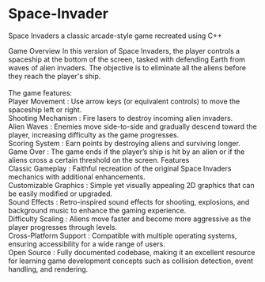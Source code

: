 # Space-Invader
Space Invaders  a classic arcade-style game recreated using C++  

Game Overview
In this version of Space Invaders, the player controls a spaceship at the bottom of the screen, tasked with defending Earth from waves of alien invaders. The objective is to eliminate all the aliens before they reach the player's ship. 
<br>
<br>
The game features:
<br>
Player Movement : Use arrow keys (or equivalent controls) to move the spaceship left or right.
<br>
Shooting Mechanism : Fire lasers to destroy incoming alien invaders.
<br>
Alien Waves : Enemies move side-to-side and gradually descend toward the player, increasing difficulty as the game progresses.
<br>
Scoring System : Earn points by destroying aliens and surviving longer.
<br>
Game Over : The game ends if the player’s ship is hit by an alien or if the aliens cross a certain threshold on the screen.
Features
<br>
Classic Gameplay : Faithful recreation of the original Space Invaders mechanics with additional enhancements.
<br>
Customizable Graphics : Simple yet visually appealing 2D graphics that can be easily modified or upgraded.
<br>
Sound Effects : Retro-inspired sound effects for shooting, explosions, and background music to enhance the gaming experience.
<br>
Difficulty Scaling : Aliens move faster and become more aggressive as the player progresses through levels.
<br>
Cross-Platform Support : Compatible with multiple operating systems, ensuring accessibility for a wide range of users.
<br>
Open Source : Fully documented codebase, making it an excellent resource for learning game development concepts such as collision detection, event handling, and rendering.
